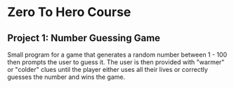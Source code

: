 # Zero To Hero Course

## Project 1: Number Guessing Game

Small program for a game that generates a random number between 1 - 100 then
prompts the user to guess it.  The user is then provided with "warmer" or
"colder" clues until the player either uses all their lives or correctly
guesses the number and wins the game.

